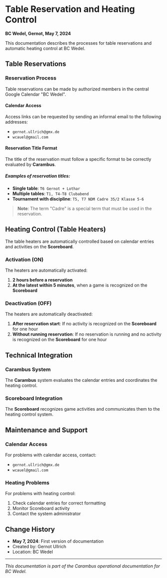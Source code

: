 # Table Reservation and Heating Control

**BC Wedel, Gernot, May 7, 2024**

This documentation describes the processes for table reservations and automatic heating control at BC Wedel.

## Table Reservations

### Reservation Process

Table reservations can be made by authorized members in the central Google Calendar "BC Wedel".

#### Calendar Access

Access links can be requested by sending an informal email to the following addresses:
- `gernot.ullrich@gmx.de`
- `wcauel@gmail.com`

#### Reservation Title Format

The title of the reservation must follow a specific format to be correctly evaluated by **Carambus**.

##### Examples of reservation titles:

- **Single table**: `T6 Gernot + Lothar`
- **Multiple tables**: `T1, T4-T8 Clubabend`
- **Tournament with discipline**: `T5, T7 NDM Cadre 35/2 Klasse 5-6`

> **Note**: The term "Cadre" is a special term that must be used in the reservation.

## Heating Control (Table Heaters)

The table heaters are automatically controlled based on calendar entries and activities on the **Scoreboard**.

### Activation (ON)

The heaters are automatically activated:

1. **2 hours before a reservation**
2. **At the latest within 5 minutes**, when a game is recognized on the **Scoreboard**

### Deactivation (OFF)

The heaters are automatically deactivated:

1. **After reservation start**: If no activity is recognized on the **Scoreboard** for one hour
2. **Without running reservation**: If no reservation is running and no activity is recognized on the **Scoreboard** for one hour

## Technical Integration

### Carambus System

The **Carambus** system evaluates the calendar entries and coordinates the heating control.

### Scoreboard Integration

The **Scoreboard** recognizes game activities and communicates them to the heating control system.

## Maintenance and Support

### Calendar Access

For problems with calendar access, contact:
- `gernot.ullrich@gmx.de`
- `wcauel@gmail.com`

### Heating Problems

For problems with heating control:
1. Check calendar entries for correct formatting
2. Monitor Scoreboard activity
3. Contact the system administrator

## Change History

- **May 7, 2024**: First version of documentation
- Created by: Gernot Ullrich
- Location: BC Wedel

---

*This documentation is part of the Carambus operational documentation for BC Wedel.* 